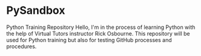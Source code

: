 # PySandbox
Python Training Repository
Hello,
I'm in the process of learning Python with the help of Virtual Tutors instructor Rick Osbourne.
This repository will be used for Python training but also for testing GitHub processes and procedures.
